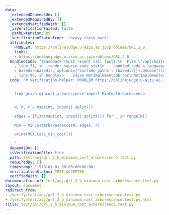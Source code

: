 ```yaml
---
data:
  _extendedDependsOn: []
  _extendedRequiredBy: []
  _extendedVerifiedWith: []
  _isVerificationFailed: false
  _pathExtension: py
  _verificationStatusIcon: ':heavy_check_mark:'
  attributes:
    PROBLEM: https://onlinejudge.u-aizu.ac.jp/problems/GRL_2_B
    links:
    - https://onlinejudge.u-aizu.ac.jp/problems/GRL_2_B
  bundledCode: "Traceback (most recent call last):\n  File \"/opt/hostedtoolcache/PyPy/3.10.12/x64/lib/pypy3.10/site-packages/onlinejudge_verify/documentation/build.py\"\
    , line 71, in _render_source_code_stat\n    bundled_code = language.bundle(stat.path,\
    \ basedir=basedir, options={'include_paths': [basedir]}).decode()\n  File \"/opt/hostedtoolcache/PyPy/3.10.12/x64/lib/pypy3.10/site-packages/onlinejudge_verify/languages/python.py\"\
    , line 96, in bundle\n    raise NotImplementedError\nNotImplementedError\n"
  code: '# verification-helper: PROBLEM https://onlinejudge.u-aizu.ac.jp/problems/GRL_2_B


    from graph.mincost_arborescence import MinCostArborescence


    N, M, r = map(int, input().split())

    edges = [list(map(int, input().split())) for _ in range(M)]

    MCA = MinCostArborescence(N, edges, r)

    print(MCA.calc_min_cost())

    '
  dependsOn: []
  isVerificationFile: true
  path: test/aoj/grl_2_b_minimum_cost_arborescence.test.py
  requiredBy: []
  timestamp: '1970-01-01 00:00:00+00:00'
  verificationStatus: TEST_ACCEPTED
  verifiedWith: []
documentation_of: test/aoj/grl_2_b_minimum_cost_arborescence.test.py
layout: document
redirect_from:
- /verify/test/aoj/grl_2_b_minimum_cost_arborescence.test.py
- /verify/test/aoj/grl_2_b_minimum_cost_arborescence.test.py.html
title: test/aoj/grl_2_b_minimum_cost_arborescence.test.py
---
```

